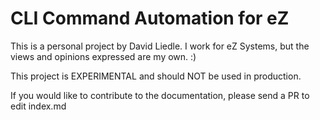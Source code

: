 # CLI Command Automation for eZ
This is a personal project by David Liedle. I work for eZ Systems, but the views
and opinions expressed are my own. :)

This project is EXPERIMENTAL and should NOT be used in production.

If you would like to contribute to the documentation, please send a PR to edit
index.md

